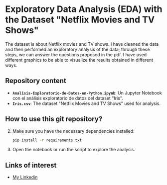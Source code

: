 # Exploratory Data Analysis (EDA) with the Dataset "Netflix Movies and TV Shows"

The dataset is about Netflix movies and TV shows. I have cleaned the data and then performed an exploratory analysis of the data; through these steps, we can answer the questions proposed in the pdf. I have used different graphics to be able to visualize the results obtained in different ways.

## Repository content

- **`Analisis-Exploratorio-de-Datos-en-Python.ipynb`**: Un Jupyter Notebook con el análisis exploratorio de datos del dataset "Iris".
- **`Iris.csv`**: The dataset "Netflix Movies and TV Shows" used for analysis.

## How to use this git repository? 
   
2. Make sure you have the necessary dependencies installed:
   ```bash
   pip install -r requirements.txt

3. Open the notebook or run the script to explore the analysis.

## Links of interest

- <a href="https://www.linkedin.com/in/thiagoigdominguez2020/" target="_blank">My Linkedin</a>
